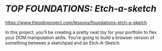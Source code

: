 # *TOP FOUNDATIONS: Etch-a-sketch*

https://www.theodinproject.com/lessons/foundations-etch-a-sketch

In this project, you’ll be creating a pretty neat toy for your portfolio to flex your DOM manipulation skills. You’re going to build a browser version of something between a sketchpad and an Etch-A-Sketch.
